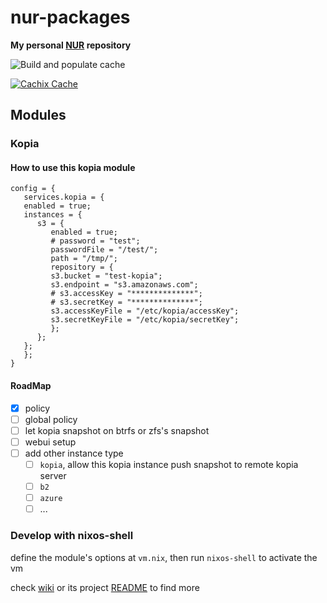 # nur-packages

**My personal [NUR](https://github.com/nix-community/NUR) repository**

<!-- Remove this if you don't use github actions -->
![Build and populate cache](https://github.com/efficacy38/nur-packages/workflows/Build%20and%20populate%20cache/badge.svg)

[![Cachix Cache](https://img.shields.io/badge/cachix-efficacy38-blue.svg)](https://efficacy38.cachix.org)

## Modules

### Kopia

#### How to use this kopia module

```
config = {
   services.kopia = {
   enabled = true;
   instances = {
      s3 = {
         enabled = true;
         # password = "test";
         passwordFile = "/test/";
         path = "/tmp/";
         repository = {
         s3.bucket = "test-kopia";
         s3.endpoint = "s3.amazonaws.com";
         # s3.accessKey = "**************";
         # s3.secretKey = "**************";
         s3.accessKeyFile = "/etc/kopia/accessKey";
         s3.secretKeyFile = "/etc/kopia/secretKey";
         };
      };
   };
   };
}
```

#### RoadMap
- [x] policy
- [ ] global policy
- [ ] let kopia snapshot on btrfs or zfs's snapshot
- [ ] webui setup
- [ ] add other instance type 
   - [ ] `kopia`, allow this kopia instance push snapshot to remote kopia server
   - [ ] `b2`
   - [ ] `azure`
   - [ ] ...

### Develop with nixos-shell

define the module's options at `vm.nix`, then run `nixos-shell` to activate the vm

check [wiki](https://nixos.wiki/wiki/Nixos-shell) or its project [README](https://github.com/Mic92/nixos-shell) to find more
